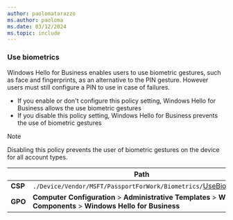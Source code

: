 ```yaml
---
author: paolomatarazzo
ms.author: paoloma
ms.date: 03/12/2024
ms.topic: include
---
```


### Use biometrics

Windows Hello for Business enables users to use biometric gestures, such as face and fingerprints, as an alternative to the PIN gesture. However users must still configure a PIN to use in case of failures.

- If you enable or don't configure this policy setting, Windows Hello for Business allows the use biometric gestures
- If you disable this policy setting, Windows Hello for Business prevents the use of biometric gestures

> [!NOTE]
> Disabling this policy prevents the user of biometric gestures on the device for all account types.

|  | Path |
|--|--|
| **CSP** | `./Device/Vendor/MSFT/PassportForWork/Biometrics/`[UseBiometrics](/windows/client-management/mdm/passportforwork-csp#devicebiometricsusebiometrics) |
| **GPO** | **Computer Configuration** > **Administrative Templates** > **Windows Components** > **Windows Hello for Business** |

